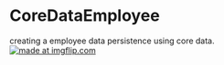 # CoreDataEmployee
creating a employee data persistence using core data.
<a href="https://imgflip.com/gif/253fpl"><img src="https://i.imgflip.com/253fpl.gif" title="made at imgflip.com"/></a>
